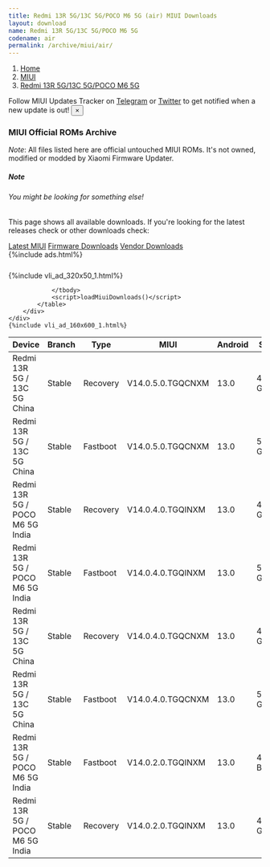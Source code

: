 ```yaml
---
title: Redmi 13R 5G/13C 5G/POCO M6 5G (air) MIUI Downloads
layout: download
name: Redmi 13R 5G/13C 5G/POCO M6 5G
codename: air
permalink: /archive/miui/air/
---
```

<nav aria-label="breadcrumb">
    <ol class="breadcrumb">
        <li class="breadcrumb-item"><a href="/">Home</a></li>
        <li class="breadcrumb-item"><a href="/miui/">MIUI</a></li>
        <li class="breadcrumb-item active" aria-current="page"><a href="/miui/air/">Redmi 13R 5G/13C 5G/POCO M6 5G</a></li>
    </ol>
</nav>
<div class="alert alert-primary alert-dismissible fade show" role="alert">
    Follow MIUI Updates Tracker on <a href="https://t.me/MIUIUpdatesTracker" class="alert-link">Telegram</a>
     or <a href="https://twitter.com/MiFwUpdater" class="alert-link">Twitter</a> to get notified when a new update is out!
    <button type="button" class="close" data-dismiss="alert" aria-label="Close">
        <span aria-hidden="true">&times;</span>
    </button>
</div>

### MIUI Official ROMs Archive
*Note*: All files listed here are official untouched MIUI ROMs. It's not owned, modified or modded by Xiaomi Firmware Updater.
<div class="card">
  <div class="card-body">
    <h5 class="card-title">Note</h5>
    <h6 class="card-subtitle mb-2 text-muted">You might be looking for something else!</h6>
    <p class="card-text">This page shows all available downloads.
     If you're looking for the latest releases check or other downloads check:</p>
    <a href="/miui/air/" class="card-link">Latest MIUI</a>
    <a href="/firmware/air/" class="card-link">Firmware Downloads</a>
    <a href="/vendor/air/" class="card-link">Vendor Downloads</a>
  </div>
</div>
{%include ads.html%}
<div class="row justify-content-center">
    <div class="col-10">
        <div class="table-responsive-md" style="margin-top: 25px;">
            {%include vli_ad_320x50_1.html%}
            <table id="miui" class="display dt-responsive nowrap compact table table-striped table-hover table-sm">
                <thead class="thead-dark">
                    <tr>
                        <th data-ref="device">Device</th>
                        <th data-ref="branch">Branch</th>
                        <th data-ref="type">Type</th>
                        <th data-ref="miui">MIUI</th>
                        <th data-ref="android">Android</th>
                        <th data-ref="size">Size</th>
                        <th data-ref="size">Date</th>
                        <th data-ref="link">Link</th>
                    </tr>
                </thead>
                <tbody>
                <tr><td>Redmi 13R 5G / 13C 5G China</td><td>Stable</td><td>Recovery</td><td>V14.0.5.0.TGQCNXM</td><td>13.0</td><td>4.2 GB</td><td>2023-12-29</td><td><a href="/miui/air/stable/V14.0.5.0.TGQCNXM/">Download</a></td></tr>
<tr><td>Redmi 13R 5G / 13C 5G China</td><td>Stable</td><td>Fastboot</td><td>V14.0.5.0.TGQCNXM</td><td>13.0</td><td>5.4 GB</td><td>2023-12-25</td><td><a href="/miui/air/stable/V14.0.5.0.TGQCNXM/">Download</a></td></tr>
<tr><td>Redmi 13R 5G / POCO M6 5G India</td><td>Stable</td><td>Recovery</td><td>V14.0.4.0.TGQINXM</td><td>13.0</td><td>4.1 GB</td><td>2023-12-18</td><td><a href="/miui/air/stable/V14.0.4.0.TGQINXM/">Download</a></td></tr>
<tr><td>Redmi 13R 5G / POCO M6 5G India</td><td>Stable</td><td>Fastboot</td><td>V14.0.4.0.TGQINXM</td><td>13.0</td><td>5.6 GB</td><td>2023-12-08</td><td><a href="/miui/air/stable/V14.0.4.0.TGQINXM/">Download</a></td></tr>
<tr><td>Redmi 13R 5G / 13C 5G China</td><td>Stable</td><td>Recovery</td><td>V14.0.4.0.TGQCNXM</td><td>13.0</td><td>4.2 GB</td><td>2023-12-08</td><td><a href="/miui/air/stable/V14.0.4.0.TGQCNXM/">Download</a></td></tr>
<tr><td>Redmi 13R 5G / 13C 5G China</td><td>Stable</td><td>Fastboot</td><td>V14.0.4.0.TGQCNXM</td><td>13.0</td><td>5.4 GB</td><td>2023-11-09</td><td><a href="/miui/air/stable/V14.0.4.0.TGQCNXM/">Download</a></td></tr>
<tr><td>Redmi 13R 5G / POCO M6 5G India</td><td>Stable</td><td>Fastboot</td><td>V14.0.2.0.TGQINXM</td><td>13.0</td><td>454 Bytes</td><td>2023-11-24</td><td><a href="/miui/air/stable/V14.0.2.0.TGQINXM/">Download</a></td></tr>
<tr><td>Redmi 13R 5G / POCO M6 5G India</td><td>Stable</td><td>Recovery</td><td>V14.0.2.0.TGQINXM</td><td>13.0</td><td>4.1 GB</td><td>None</td><td><a href="/miui/air/stable/V14.0.2.0.TGQINXM/">Download</a></td></tr>

                </tbody>
                <script>loadMiuiDownloads()</script>
            </table>
        </div>
    </div>
    {%include vli_ad_160x600_1.html%}
</div>
